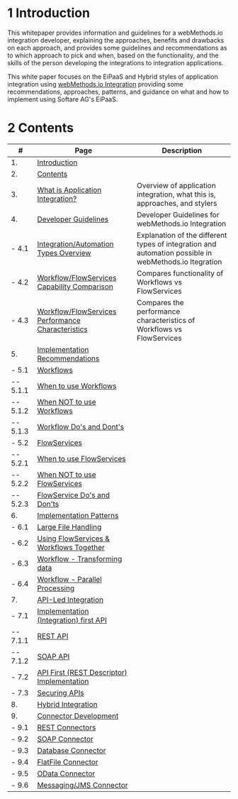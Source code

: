 # 1 Introduction

This whitepaper provides information and guidelines for a webMethods.io integration developer, explaining the approaches, benefits and drawbacks on each approach, and provides some guidelines and recommendations as to which approach to pick and when, based on the functionality, and the skills of the person developing the integrations to integration applications.

This white paper focuses on the EiPaaS and Hybrid styles of application integration using [webMethods.io Integration](https://www.softwareag.com/en_corporate/platform/integration-apis/api-integration-platform.html) providing some recommendations, approaches, patterns, and guidance on what and how to implement using Softare AG's EiPaaS.

# 2 Contents

| #        | Page                                                                                                             | Description                                                                                           |
| -------- | ---------------------------------------------------------------------------------------------------------------- | ----------------------------------------------------------------------------------------------------- |
| 1.       | [Introduction](#1-introduction)                                                                                     |                                                                                                       |
| 2.       | [Contents](#2-contents)                                                                                             |                                                                                                       |
| 3.       | [What is Application Integration?](development-guidelines/3-what-is-application-integration.md)                     | Overview of application integration, what this is, approaches, and stylers                            |
| 4.       | [Developer Guidelines](development-guidelines/4-developer-guidelines.md)                                            | Developer Guidelines for webMethods.io Integration                                                    |
| - 4.1    | [Integration/Automation Types Overview](development-guidelines/4-1-integration-types.md)                            | Explanation of the different types of integration and automation possible in webMethods.io Itegration |
| - 4.2    | [Workflow/FlowServices Capability Comparison](development-guidelines/4-2-workflow-flow-capability-comparison.md)    | Compares functionality of Workflows vs FlowServices                                                   |
| - 4.3    | [Workflow/FlowServices Performance Characteristics](development-guidelines/4-3-workflow-flowservice-performance.md) | Compares the performance characteristics of Workflows vs FlowServices                                 |
| 5.       | [Implementation Recommendations](development-guidelines/5-implementation-recommendations.md)                        |                                                                                                       |
| - 5.1    | [Workflows](development-guidelines/5-1-recommendations-workflows.md)                                                |                                                                                                       |
| -- 5.1.1 | [When to use Workflows](development-guidelines/5-1-recommendations-workflows.md##5.1.1)                             |                                                                                                       |
| -- 5.1.2 | [When NOT to use Workflows](development-guidelines/5-1-recommendations-workflows.md##5.1.2)                                |                                                                                                       |
| -- 5.1.3 | [Workflow Do&#39;s and Dont&#39;s](development-guidelines/5-1-recommendations-workflows.md##5.1.3)                         |                                                                                                       |
| - 5.2    | [FlowServices](development-guidelines/5-2-recommendations-flowservice.md##5.2)                                           |                                                                                                       |
| -- 5.2.1 | [When to use FlowServices](development-guidelines/5-2-recommendations-flowservice.md)                               |                                                                                                       |
| -- 5.2.2 | [When NOT to use FlowServices](development-guidelines/5-2-recommendations-flowservice.md)                           |                                                                                                       |
| -- 5.2.3 | [FlowService Do&#39;s and Don&#39;ts](development-guidelines/5-2-recommendations-flowservice.md)                    |                                                                                                       |
| 6.       | [Implementation Patterns](development-guidelines/6-implementation-patterns.md#6)                                    |                                                                                                       |
| - 6.1    | [Large File Handling](development-guidelines/6-implementation-patterns.md#6.1)                                      |                                                                                                       |
| - 6.2    | [Using FlowServices &amp; Workflows Together](development-guidelines/6-implementation-patterns.md#6.2)              |                                                                                                       |
| - 6.3    | [Workflow - Transforming data](development-guidelines/6-implementation-patterns.md#6.3)                             |                                                                                                       |
| - 6.4    | [Workflow - Parallel Processing](development-guidelines/6-implementation-patterns.md#6.4)                           |                                                                                                       |
| 7.       | [API-Led Integration](development-guidelines/7-API-led-integration.md#7)                                            |                                                                                                       |
| - 7.1    | [Implementation (Integration) first API](development-guidelines/7-API-led-integration.md#7.1)                       |                                                                                                       |
| -- 7.1.1 | [REST API](development-guidelines/7-API-led-integration.md#7.1.1)                                                   |                                                                                                       |
| -- 7.1.2 | [SOAP API](development-guidelines/7-API-led-integration.md#7.1.2)                                                   |                                                                                                       |
| - 7.2    | [API First (REST Descriptor) Implementation](development-guidelines/7-API-led-integration.md#7.2)                   |                                                                                                       |
| - 7.3    | [Securing APIs](development-guidelines/7-API-led-integration.md#7.3)                                                |                                                                                                       |
| 8.       | [Hybrid Integration](development-guidelines/8-hybrid-integration.md)                                                |                                                                                                       |
| 9.       | [Connector Development](development-guidelines/9-connector-development.md)                                          |                                                                                                       |
| - 9.1    | [REST Connectors](development-guidelines/9-connector-development.md#9.1)                                            |                                                                                                       |
| - 9.2    | [SOAP Connector](development-guidelines/9-connector-development.md#9.2)                                             |                                                                                                       |
| - 9.3    | [Database Connector](development-guidelines/9-connector-development.md#9.3)                                         |                                                                                                       |
| - 9.4    | [FlatFile Connector](development-guidelines/9-connector-development.md#9.4)                                         |                                                                                                       |
| - 9.5    | [OData Connector](development-guidelines/9-connector-development.md#9.5)                                            |                                                                                                       |
| - 9.6    | [Messaging/JMS Connector](development-guidelines/9-connector-development.md#9.6)                                    |                                                                                                       |
